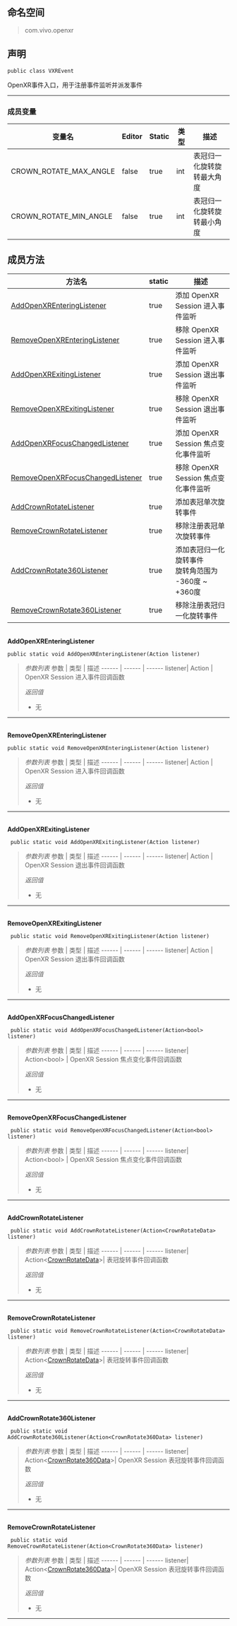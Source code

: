 ## 命名空间
>com.vivo.openxr

## 声明
```CSharp
public class VXREvent
```

OpenXR事件入口，用于注册事件监听并派发事件

---------------------
### 成员变量

变量名 | Editor | Static | 类型 | 描述
------ | ------ | ------ | ------ | ------ 
 CROWN_ROTATE_MAX_ANGLE  | false | true | int | 表冠归一化旋转旋转最大角度
 CROWN_ROTATE_MIN_ANGLE  | false | true | int | 表冠归一化旋转旋转最小角度



## 成员方法
方法名 | static | 描述
------ | ------ | ------ 
 [AddOpenXREnteringListener](#AddOpenXREnteringListener)| true | 添加 OpenXR Session 进入事件监听
 [RemoveOpenXREnteringListener](#RemoveOpenXREnteringListener)| true | 移除 OpenXR Session 进入事件监听
 [AddOpenXRExitingListener](#AddOpenXRExitingListener)| true | 添加 OpenXR Session 退出事件监听
 [RemoveOpenXRExitingListener](#RemoveOpenXRExitingListener)| true | 移除 OpenXR Session 退出事件监听
 [AddOpenXRFocusChangedListener](#AddOpenXRFocusChangedListener)| true | 添加 OpenXR Session 焦点变化事件监听
 [RemoveOpenXRFocusChangedListener](#RemoveOpenXRFocusChangedListener)| true | 移除 OpenXR Session 焦点变化事件监听
 [AddCrownRotateListener](#AddCrownRotateListener)| true | 添加表冠单次旋转事件
 [RemoveCrownRotateListener](#RemoveCrownRotateListener)| true | 移除注册表冠单次旋转事件
 [AddCrownRotate360Listener](#AddCrownRotate360Listener)| true | 添加表冠归一化旋转事件<br>旋转角范围为 -360度 ~ +360度
 [RemoveCrownRotate360Listener](#RemoveCrownRotate360Listener)| true | 移除注册表冠归一化旋转事件

 
<span id="AddOpenXREnteringListener"></span>  
**AddOpenXREnteringListener**

```CSharp
public static void AddOpenXREnteringListener(Action listener)
```

> *参数列表*
> 参数 | 类型 | 描述
> ------ | ------ | ------
> listener| Action | OpenXR Session 进入事件回调函数
>
> *返回值*
> * 无

---------------------

<span id="RemoveOpenXREnteringListener"></span>  
**RemoveOpenXREnteringListener**

```CSharp
public static void RemoveOpenXREnteringListener(Action listener)
```

> *参数列表*
> 参数 | 类型 | 描述
> ------ | ------ | ------
> listener| Action | OpenXR Session 进入事件回调函数
>
> *返回值*
> * 无

---------------------

<span id="AddOpenXRExitingListener"></span>  
**AddOpenXRExitingListener**

```CSharp
 public static void AddOpenXRExitingListener(Action listener)
```

> *参数列表*
> 参数 | 类型 | 描述
> ------ | ------ | ------
> listener| Action | OpenXR Session 退出事件回调函数
>
> *返回值*
> * 无

---------------------

<span id="RemoveOpenXRExitingListener"></span>  
**RemoveOpenXRExitingListener**

```CSharp
 public static void RemoveOpenXRExitingListener(Action listener)
```

> *参数列表*
> 参数 | 类型 | 描述
> ------ | ------ | ------
> listener| Action | OpenXR Session 退出事件回调函数
>
> *返回值*
> * 无

---------------------

<span id="AddOpenXRFocusChangedListener"></span>  
**AddOpenXRFocusChangedListener**

```CSharp
 public static void AddOpenXRFocusChangedListener(Action<bool> listener)
```

> *参数列表*
> 参数 | 类型 | 描述
> ------ | ------ | ------
> listener| Action\<bool> | OpenXR Session 焦点变化事件回调函数
>
> *返回值*
> * 无

---------------------

<span id="RemoveOpenXRFocusChangedListener"></span>  
**RemoveOpenXRFocusChangedListener**

```CSharp
 public static void RemoveOpenXRFocusChangedListener(Action<bool> listener)
```

> *参数列表*
> 参数 | 类型 | 描述
> ------ | ------ | ------
> listener| Action\<bool> | OpenXR Session 焦点变化事件回调函数
>
> *返回值*
> * 无

---------------------

<span id="AddCrownRotateListener"></span>  
**AddCrownRotateListener**

```CSharp
 public static void AddCrownRotateListener(Action<CrownRotateData> listener)
```

> *参数列表*
> 参数 | 类型 | 描述
> ------ | ------ | ------
> listener| Action\<[CrownRotateData](CrownRotateData.md)>| 表冠旋转事件回调函数
>
> *返回值*
> * 无

---------------------

<span id="RemoveCrownRotateListener"></span>  
**RemoveCrownRotateListener**

```CSharp
 public static void RemoveCrownRotateListener(Action<CrownRotateData> listener)
```

> *参数列表*
> 参数 | 类型 | 描述
> ------ | ------ | ------
> listener| Action<[CrownRotateData](CrownRotateData.md)>| 表冠旋转事件回调函数
>
> *返回值*
> * 无

---------------------

<span id="AddCrownRotate360Listener"></span>  
**AddCrownRotate360Listener**

```CSharp
 public static void AddCrownRotate360Listener(Action<CrownRotate360Data> listener)
```

> *参数列表*
> 参数 | 类型 | 描述
> ------ | ------ | ------
> listener| Action\<[CrownRotate360Data](CrownRotate360Data.md)>| OpenXR Session 表冠旋转事件回调函数
>
> *返回值*
> * 无

---------------------

<span id="RemoveCrownRotateListener"></span>  
**RemoveCrownRotateListener**

```CSharp
 public static void RemoveCrownRotateListener(Action<CrownRotate360Data> listener)
```

> *参数列表*
> 参数 | 类型 | 描述
> ------ | ------ | ------
> listener| Action<[CrownRotate360Data](CrownRotate360Data.md)>| OpenXR Session 表冠旋转事件回调函数
>
> *返回值*
> * 无

---------------------
